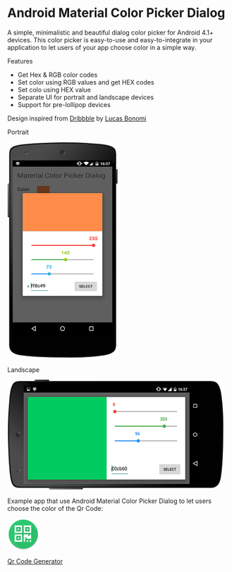 # Android Material Color Picker Dialog
A simple, minimalistic and beautiful dialog color picker for Android 4.1+ devices. This color picker is easy-to-use and easy-to-integrate in your application to let users of your app choose color in a simple way.

Features
- Get Hex & RGB color codes
- Set color using RGB values and get HEX codes
- Set colo using HEX value
- Separate UI for portrait and landscape devices
- Support for pre-lollipop devices

Design inspired from [Dribbble](https://dribbble.com/shots/1858968-Material-Design-colorpicker?list=following&offset=4) by [Lucas Bonomi](http://lucasbonomi.com/)

Portrait

![portrait](/screenshots/main.jpg)

Landscape

![landscape](/screenshots/main_land.jpg)


Example app that use Android Material Color Picker Dialog to let users choose the color of the Qr Code:

[![Qr Code Generator](/screenshots/appIcon.png)](http://www.simonepessotto.it/App/QrCodeGeneratorRevolution.apk)

[Qr Code Generator](http://www.simonepessotto.it/App/QrCodeGeneratorRevolution.apk)
